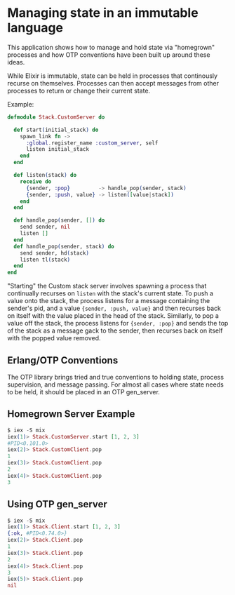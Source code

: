 # Managing state in an immutable language

This application shows how to manage and hold state via "homegrown" processes and how OTP conventions have been
built up around these ideas.

While Elixir is immutable, state can be held in processes that continously recurse on themselves. Processes can then accept messages from other processes to return or change their current state.

Example:

```elixir
defmodule Stack.CustomServer do

  def start(initial_stack) do
    spawn_link fn ->
      :global.register_name :custom_server, self
      listen initial_stack
    end
  end

  def listen(stack) do
    receive do
      {sender, :pop}         -> handle_pop(sender, stack)
      {sender, :push, value} -> listen([value|stack])
    end
  end

  def handle_pop(sender, []) do
    send sender, nil
    listen []
  end
  def handle_pop(sender, stack) do
    send sender, hd(stack)
    listen tl(stack)
  end
end
```

"Starting" the Custom stack server involves spawning a process that continually recurses on `listen` with the stack's current state. To push a value onto the stack, the process listens for a message containing the sender's pid, and a value `{sender, :push, value}` and then recurses back on itself with the value placed in the head of the stack. Similarly, to pop a value off the stack, the process listens for `{sender, :pop}` and sends the top of the stack as a message gack to the sender, then recurses back on itself with the popped value removed.

## Erlang/OTP Conventions
The OTP library brings tried and true conventions to holding state, process supervision, and message passing. For almost all cases where state needs to be held, it should be placed in an OTP gen_server.

## Homegrown Server Example
```elixir
$ iex -S mix
iex(1)> Stack.CustomServer.start [1, 2, 3]
#PID<0.101.0>
iex(2)> Stack.CustomClient.pop
1
iex(3)> Stack.CustomClient.pop
2
iex(4)> Stack.CustomClient.pop
3
```

## Using OTP gen_server

```elixir
$ iex -S mix
iex(1)> Stack.Client.start [1, 2, 3]
{:ok, #PID<0.74.0>}
iex(2)> Stack.Client.pop
1
iex(3)> Stack.Client.pop
2
iex(4)> Stack.Client.pop
3
iex(5)> Stack.Client.pop
nil
```